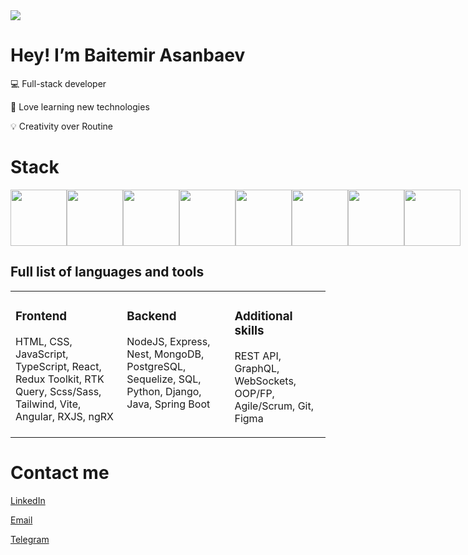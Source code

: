 <img src='https://i.pinimg.com/originals/16/69/e5/1669e57761ccc67fa5e31a09a54764d0.gif'/>

# Hey! I’m Baitemir Asanbaev

💻 Full-stack developer

📖 Love learning new technologies

💡 Creativity over Routine

# Stack

<div style="display: flex">
  <img  src='https://upload.wikimedia.org/wikipedia/commons/thumb/9/99/Unofficial_JavaScript_logo_2.svg/1200px-Unofficial_JavaScript_logo_2.svg.png' width='90'/>
  <img src='https://upload.wikimedia.org/wikipedia/commons/thumb/4/4c/Typescript_logo_2020.svg/2048px-Typescript_logo_2020.svg.png' width='90'/>
  <img  src='https://ionicframework.jp/docs/icons/logo-react-icon.png' width='90'/>
  <img src='https://raw.githubusercontent.com/reduxjs/redux/master/logo/logo.png' width='90'/> 
  <img  src='https://miro.medium.com/v2/resize:fit:800/1*v2vdfKqD4MtmTSgNP0o5cg.png' width='90'/>
  <img src='https://upload.wikimedia.org/wikipedia/commons/thumb/a/a8/NestJS.svg/1200px-NestJS.svg.png' width='90'/>
  <img src='https://platri.de/wp-content/uploads/2024/01/Angular-Framework-e1649312852136.png' width='90'/>
  <img src='https://cdn.worldvectorlogo.com/logos/rxjs-1.svg' width='90'/>


</div>

## Full list of languages and tools

<table>
  <tr>
    <td style="vertical-align: top">

### Frontend

HTML, CSS, JavaScript, TypeScript, React, Redux Toolkit, RTK Query, Scss/Sass, Tailwind, Vite, Angular, RXJS, ngRX

</td>
<td style="vertical-align: top">

### Backend

NodeJS, Express, Nest, MongoDB, PostgreSQL, Sequelize, SQL, Python, Django, Java, Spring Boot

</td>
<td style="vertical-align: top">

### Additional skills

REST API, GraphQL, WebSockets, OOP/FP, Agile/Scrum, Git, Figma

</td>
</tr>
</table>

# Contact me

[LinkedIn](https://www.linkedin.com/in/baitemir/)

<a href="mailto:baitemir1706@gmail.com_">Email</a>

[Telegram](https://t.me/baitemir17)

